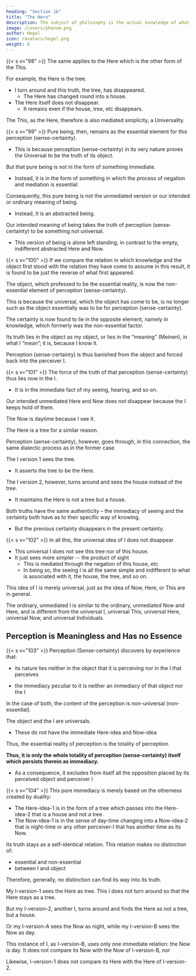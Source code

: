 ```yaml
---
heading: "Section 1b"
title: "The Here"
description: The subject of philosophy is the actual knowledge of what truly is.
image: /covers/phenom.png
author: Hegel
icon: /avatars/hegel.png
weight: 6
---
```



{{< s v="98" >}} The same applies to the Here which is the other form of the This.

For example, the Here is the tree.
- I turn around and this truth, the tree, has disappeared. 
  - The Here has changed round into a house. 
- The Here itself does not disappear.
  - It remains even if the house, tree, etc disappears. 

The This, as the Here, therefore is also mediated simplicity, a Universality.


{{< s v="99" >}} Pure being, then, remains as the essential element for this perception (sense-certainty).
- This is because perception (sense-certainty) in its very nature proves the Universal to be the truth of its object. 

But that pure being is not in the form of something immediate.
- Instead, it is in the form of something in which the process of negation and mediation is essential. 

Consequently, this pure being is not the unmediated version or our intended or ordinary meaning of being. 
- Instead, it is an abstracted being.
 <!-- the purely universal.  -->

Our intended meaning of being takes the truth of perception (sense-certainty) to be something not universal. 
- This version of being is alone left standing, in contrast to the empty, indifferent abstracted Here and Now.

 

{{< s v="100" >}} If we compare the relation in which knowledge and the object first stood with the relation they have come to assume in this result, it is found to be just the reverse of what first appeared.

The object, which professed to be the essential reality, is now the non-essential element of perception (sense-certainty). 

This is because the universal, which the object has come to be, is no longer such as the object essentially was to be for perception (sense-certainty). 

The certainty is now found to lie in the opposite element, namely in knowledge, which formerly was the non-essential factor. 

Its truth lies in the object as my object, or lies in the “meaning” (Meinen), in what I “mean”; it is, because I know it. 

Perception (sense-certainty) is thus banished from the object and forced back into the perceiver I. 

<!-- We have still to see what experience reveals regarding its reality in this sense. -->


{{< s v="101" >}} The force of the truth of that perception (sense-certainty) thus lies now in the I. 
- It is in the immediate fact of my seeing, hearing, and so on. 

Our intended unmediated Here and Now does not disappear because the I keeps hold of them.
 
<!-- The disappearance of the particular Now and Here that we “mean” is prevented by the fact that I keep   -->

The Now is daytime because I see it.

The Here is a tree for a similar reason. 

Perception (sense-certainty), however, goes through, in this connection, the same dialectic process as in the former case. 

The I version 1 sees the tree.
- It asserts the tree to be the Here.

The I version 2, however, turns around and sees the house instead of the tree.
- It maintains the Here is not a tree but a house. 

Both truths have the same authenticity – the immediacy of seeing and the certainty both have as to their specific way of knowing. 
- But the previous certainty disappears in the present certainty.

{{< s v="102" >}} In all this, the universal idea of I does not disappear. 
- This universal I does not see this tree nor of this house. 
- It just sees more simpler -- the product of sight
  - This is mediated through the negation of this house, etc
  - In being so, the seeing I is all the same simple and indifferent to what is associated with it, the house, the tree, and so on. 

This idea of I is merely universal, just as the idea of Now, Here, or This are in general. 

The ordinary, unmediated I is similar to the ordinary, unmediated Now and Here, and is different from the universal I, universal This, universal Here, universal Now, and universal Individuals.  


<!-- I “mean” an individual I, but just something as little as I am able to say what I “mean” by , so it is impossible in the case of the I too.

 By saying “this Here”, “this Now”, “an individual thing”, I say all Thises, Heres, Nows, or Individuals.  -->

<!-- In the same way, when I say “I”, “this individual I”, I say quite generally “all I's”, every one is “I”, this individual I.  -->

<!-- When philosophy is requested, by way of putting it to a crucial test – a test which it could not possibly sustain – to “deduce”, to “construe”, “to find a priori”, or however it is put, a so-called this thing, or this particular man,(4) it is reasonable that the person making this demand should say what “this thing”, or what “this I”, he means: but to say this is quite impossible. -->


## Perception is Meaningless and Has no Essence

{{< s v="103" >}} Perception (Sense-certainty) discovers by experience that:
- its nature lies neither in the object that it is perceiving nor in the I that perceives 
<!-- essential -->
- the immediacy peculiar to it is neither an immediacy of that object nor the I
 <!-- one nor of the other. -->

In the case of both, the content of the perception is non-universal (non-essential). 
<!-- what I “mean” is rather something .  -->

The object and the I are universals.
- These do not have the immediate Here-idea and Now-idea 
<!-- , in which that Now and Here and I, which I “mean”, do not hold out, do not exist.  -->

Thus, the essential reality of perception is the totality of perception. 
<!-- whole, of sense-certainty as its  -->

<!-- We arrive in this way at the result, that we have to put the whole, of sense-certainty as its essential reality, and no longer merely one of its moments, as happened in both cases, where first the object as against the I, and then the I, was to be its true reality.  -->

**Thus, it is only the whole totality of perception (sense-certainty) itself which persists therein as immediacy.** 
- As a consequence, it excludes from itself all the opposition placed by its perceived object and perceiver I
<!-- which in the foregoing had a place there. -->


{{< s v="104" >}} This pure immediacy is merely based on the otherness created by duality:
<!-- has nothing more to do with the fact of , with -->
- The Here-idea-1 is in the form of a tree which passes into the Here-idea-2 that is a house and not a tree. 
- The Now-idea-1 is in the sense of day-time changing into a Now-idea-2 that is night-time or any other perceiver-I that has another time as its Now. 

<!-- , or with there being an other I to which something else is object.  -->

Its truth stays as a self-identical relation. This relation makes no distinction of:
- essential and non-essential
- between I and object

Therefore, generally, no distinction can find its way into its truth. 

My I-version-1 sees the Here as tree. This I does not turn around so that the Here stays as a tree. 

But my I-version-2, another I, turns around and finds the Here as not a tree, but a house. 

Or my I-version-A sees the Now as night, while my I-version-B sees the Now as day. 

This instance of I, as I-version-B, uses only one immediate relation: the Now is day. It does not compare its Now with the Now of I-version-B, nor

Likewise, I-version-1 does not compare its Here with the Here of I-version-2.

<!-- I am directly conscious, I intuit and nothing more, I am pure intuition. I am-seeing, looking.  -->

<!-- For myself I stand by the fact, the Now is day-time, or, again, by the fact the Here is tree, and, again, do not compare Here and Now themselves with one another; I take my stand on  -->



